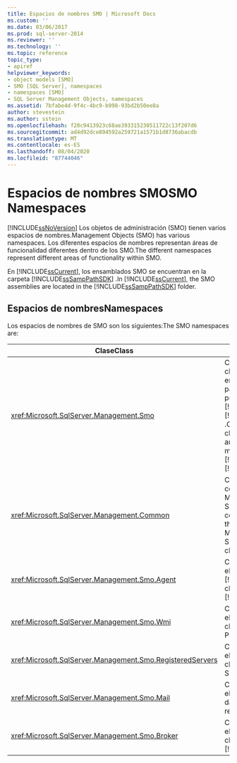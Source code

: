 ```yaml
---
title: Espacios de nombres SMO | Microsoft Docs
ms.custom: ''
ms.date: 03/06/2017
ms.prod: sql-server-2014
ms.reviewer: ''
ms.technology: ''
ms.topic: reference
topic_type:
- apiref
helpviewer_keywords:
- object models [SMO]
- SMO [SQL Server], namespaces
- namespaces [SMO]
- SQL Server Management Objects, namespaces
ms.assetid: 7bfabe4d-9f4c-4bc9-b998-93bd2b50ee8a
author: stevestein
ms.author: sstein
ms.openlocfilehash: f20c9413923c68ae393315230511722c13f207d6
ms.sourcegitcommit: ad4d92dce894592a259721a1571b1d8736abacdb
ms.translationtype: MT
ms.contentlocale: es-ES
ms.lasthandoff: 08/04/2020
ms.locfileid: "87744046"
---
```

# <a name="smo-namespaces"></a><span data-ttu-id="3257d-102">Espacios de nombres SMO</span><span class="sxs-lookup"><span data-stu-id="3257d-102">SMO Namespaces</span></span>
  [!INCLUDE[ssNoVersion](../../includes/ssnoversion-md.md)] <span data-ttu-id="3257d-103">Los objetos de administración (SMO) tienen varios espacios de nombres.</span><span class="sxs-lookup"><span data-stu-id="3257d-103">Management Objects (SMO) has various namespaces.</span></span> <span data-ttu-id="3257d-104">Los diferentes espacios de nombres representan áreas de funcionalidad diferentes dentro de los SMO.</span><span class="sxs-lookup"><span data-stu-id="3257d-104">The different namespaces represent different areas of functionality within SMO.</span></span>  
  
 <span data-ttu-id="3257d-105">En [!INCLUDE[ssCurrent](../../includes/sscurrent-md.md)], los ensamblados SMO se encuentran en la carpeta [!INCLUDE[ssSampPathSDK](../../includes/sssamppathsdk-md.md)] .</span><span class="sxs-lookup"><span data-stu-id="3257d-105">In [!INCLUDE[ssCurrent](../../includes/sscurrent-md.md)], the SMO assemblies are located in the [!INCLUDE[ssSampPathSDK](../../includes/sssamppathsdk-md.md)] folder.</span></span>  
  
## <a name="namespaces"></a><span data-ttu-id="3257d-106">Espacios de nombres</span><span class="sxs-lookup"><span data-stu-id="3257d-106">Namespaces</span></span>  
 <span data-ttu-id="3257d-107">Los espacios de nombres de SMO son los siguientes:</span><span class="sxs-lookup"><span data-stu-id="3257d-107">The SMO namespaces are:</span></span>  
  
|<span data-ttu-id="3257d-108">Clase</span><span class="sxs-lookup"><span data-stu-id="3257d-108">Class</span></span>|<span data-ttu-id="3257d-109">Función</span><span class="sxs-lookup"><span data-stu-id="3257d-109">Function</span></span>|  
|-----------|--------------|  
|<xref:Microsoft.SqlServer.Management.Smo>|<span data-ttu-id="3257d-110">Contiene clases de instancia, clases de utilidad y enumeraciones que se utilizan para manipular mediante programación [!INCLUDE[msCoName](../../includes/msconame-md.md)] [!INCLUDE[ssNoVersion](../../includes/ssnoversion-md.md)] .</span><span class="sxs-lookup"><span data-stu-id="3257d-110">Contains instance classes, utility classes, and enumerations that are used to programmatically manipulate [!INCLUDE[msCoName](../../includes/msconame-md.md)][!INCLUDE[ssNoVersion](../../includes/ssnoversion-md.md)].</span></span>|  
|<xref:Microsoft.SqlServer.Management.Common>|<span data-ttu-id="3257d-111">Contiene las clases que son comunes a Replication Management Objects (RMO) y SMO, como clases de conexión.</span><span class="sxs-lookup"><span data-stu-id="3257d-111">Contains the classes that are common to Replication Management Objects (RMO) and SMO, such as connection classes.</span></span>|  
|<xref:Microsoft.SqlServer.Management.Smo.Agent>|<span data-ttu-id="3257d-112">Contiene clases que representan el Agente de [!INCLUDE[ssNoVersion](../../includes/ssnoversion-md.md)].</span><span class="sxs-lookup"><span data-stu-id="3257d-112">Contains classes that represent the [!INCLUDE[ssNoVersion](../../includes/ssnoversion-md.md)] Agent.</span></span>|  
|<xref:Microsoft.SqlServer.Management.Smo.Wmi>|<span data-ttu-id="3257d-113">Contiene clases que representan el proveedor WMI.</span><span class="sxs-lookup"><span data-stu-id="3257d-113">Contains classes that represent the WMI Provider.</span></span>|  
|<xref:Microsoft.SqlServer.Management.Smo.RegisteredServers>|<span data-ttu-id="3257d-114">Contiene clases que representan el servidor registrado.</span><span class="sxs-lookup"><span data-stu-id="3257d-114">Contains classes that represent Registered Server.</span></span>|  
|<xref:Microsoft.SqlServer.Management.Smo.Mail>|<span data-ttu-id="3257d-115">Contiene clases que representan el correo electrónico de base de datos.</span><span class="sxs-lookup"><span data-stu-id="3257d-115">Contains classes that represent Database Mail.</span></span>|  
|<xref:Microsoft.SqlServer.Management.Smo.Broker>|<span data-ttu-id="3257d-116">Contiene clases que representan el [!INCLUDE[ssSB](../../includes/sssb-md.md)].</span><span class="sxs-lookup"><span data-stu-id="3257d-116">Contains classes that represent the [!INCLUDE[ssSB](../../includes/sssb-md.md)].</span></span>|  
  
  
